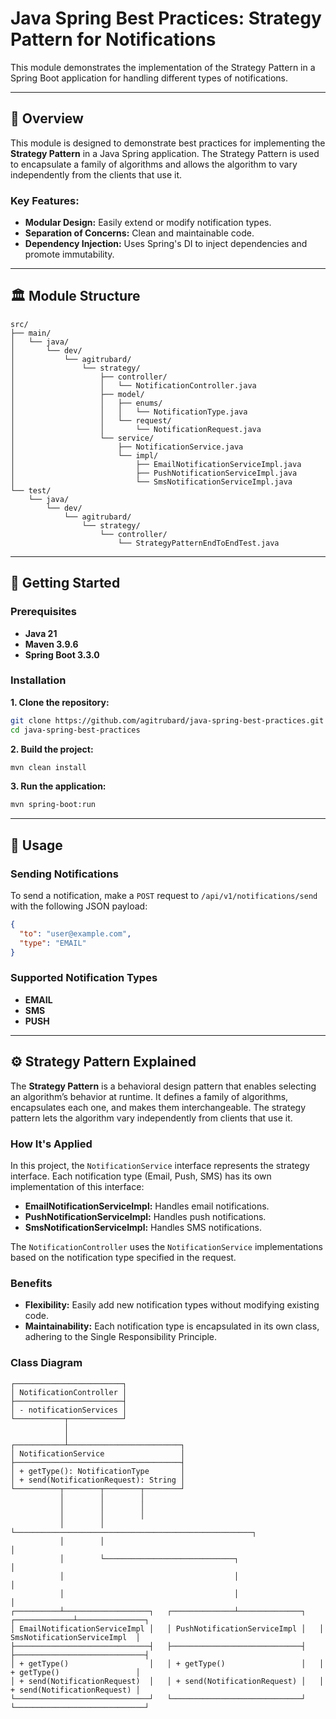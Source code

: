 # Java Spring Best Practices: Strategy Pattern for Notifications

This module demonstrates the implementation of the Strategy Pattern in a Spring Boot application for handling different types of notifications.

---

## 📌 Overview

This module is designed to demonstrate best practices for implementing the **Strategy Pattern** in a Java Spring application. The Strategy Pattern is used to encapsulate a family of algorithms and allows the algorithm to vary independently from the clients that use it.

### Key Features:
- **Modular Design:** Easily extend or modify notification types.
- **Separation of Concerns:** Clean and maintainable code.
- **Dependency Injection:** Uses Spring's DI to inject dependencies and promote immutability.

---

## 🏛️ Module Structure

```plaintext
src/
├── main/
│   └── java/
│       └── dev/
│           └── agitrubard/
│               └── strategy/
│                   ├── controller/
│                   │   └── NotificationController.java
│                   ├── model/
│                   │   ├── enums/
│                   │   │   └── NotificationType.java
│                   │   └── request/
│                   │       └── NotificationRequest.java
│                   └── service/
│                       ├── NotificationService.java
│                       └── impl/
│                           ├── EmailNotificationServiceImpl.java
│                           ├── PushNotificationServiceImpl.java
│                           └── SmsNotificationServiceImpl.java
└── test/
    └── java/
        └── dev/
            └── agitrubard/
                └── strategy/
                    └── controller/
                        └── StrategyPatternEndToEndTest.java
```

---

## 🚀 Getting Started

### Prerequisites
- **Java 21**
- **Maven 3.9.6**
- **Spring Boot 3.3.0**

### Installation
**1. Clone the repository:**
```bash
git clone https://github.com/agitrubard/java-spring-best-practices.git
cd java-spring-best-practices
```
**2. Build the project:**
```bash
mvn clean install
```
**3. Run the application:**
```bash
mvn spring-boot:run
```

---

## 📄 Usage

### Sending Notifications
To send a notification, make a `POST` request to `/api/v1/notifications/send` with the following JSON payload:
```json
{
  "to": "user@example.com",
  "type": "EMAIL"
}
```

### Supported Notification Types
- **EMAIL**
- **SMS**
- **PUSH**

---

## ⚙️ Strategy Pattern Explained

The **Strategy Pattern** is a behavioral design pattern that enables selecting an algorithm’s behavior at runtime. It defines a family of algorithms, encapsulates each one, and makes them interchangeable. The strategy pattern lets the algorithm vary independently from clients that use it.

### How It's Applied

In this project, the `NotificationService` interface represents the strategy interface. Each notification type (Email, Push, SMS) has its own implementation of this interface:

- **EmailNotificationServiceImpl:** Handles email notifications.
- **PushNotificationServiceImpl:** Handles push notifications.
- **SmsNotificationServiceImpl:** Handles SMS notifications.

The `NotificationController` uses the `NotificationService` implementations based on the notification type specified in the request.

### Benefits
- **Flexibility:** Easily add new notification types without modifying existing code.
- **Maintainability:** Each notification type is encapsulated in its own class, adhering to the Single Responsibility Principle.

### Class Diagram
```plaintext
┌────────────────────────┐
│ NotificationController │
├────────────────────────┤
│ - notificationServices │
└───────────┬────────────┘
            │
            │
┌───────────┴─────────────────────────┐
│ NotificationService                 │
├─────────────────────────────────────┤
│ + getType(): NotificationType       │
│ + send(NotificationRequest): String │
└──────────┬────────┬────────┬────────┘
           │        │        │
           │        │        │
           │        │        │
           │        │        └─────────────────────────────────────────────────────┐
           │        │                                                              │
           │        └─────────────────────────────┐                                │
           │                                      │                                │
           │                                      │                                │
┌──────────┴───────────────────┐   ┌──────────────┴──────────────┐   ┌─────────────┴───────────────┐
│ EmailNotificationServiceImpl │   │ PushNotificationServiceImpl │   │ SmsNotificationServiceImpl  │
├──────────────────────────────┤   ├─────────────────────────────┤   ├─────────────────────────────┤
│ + getType()                  │   │ + getType()                 │   │ + getType()                 │
│ + send(NotificationRequest)  │   │ + send(NotificationRequest) │   │ + send(NotificationRequest) │
└──────────────────────────────┘   └─────────────────────────────┘   └─────────────────────────────┘
```